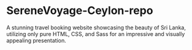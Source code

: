 # SereneVoyage-Ceylon-repo
 A stunning travel booking website showcasing the beauty of Sri Lanka, utilizing only pure HTML, CSS, and Sass for an impressive and visually appealing presentation.

